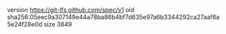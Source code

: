 version https://git-lfs.github.com/spec/v1
oid sha256:05eec9a307149e44a78ba86b4bf7d635e97a6b3344292ca27aaf6a5e24f28e0d
size 3849
